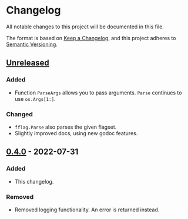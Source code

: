 # Changelog
All notable changes to this project will be documented in this file.

The format is based on [Keep a Changelog](https://keepachangelog.com/en/1.0.0/),
and this project adheres to [Semantic Versioning](https://semver.org/spec/v2.0.0.html).

<!--
Added      new features
Changed    changes in existing functionality
Deprecated soon-to-be removed features
Removed    now removed features
Fixed      any bug fixes
Security   in case of vulnerabilities
-->

## [Unreleased]
### Added
- Function `ParseArgs` allows you to pass arguments. `Parse` continues to use `os.Args[1:]`.

### Changed
- `fflag.Parse` also parses the given flagset.
- Slightly improved docs, using new godoc features.

## [0.4.0] - 2022-07-31
### Added
- This changelog.

### Removed
- Removed logging functionality. An error is returned instead.


[Unreleased]: https://github.com/nochso/fflag/compare/v4.0.0...HEAD
[0.4.0]: https://github.com/nochso/fflag/compare/v0.4.0...v0.3.1